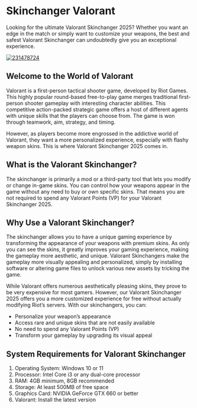 # Skinchanger Valorant 
Looking for the ultimate Valorant Skinchanger 2025? Whether you want an edge in the match or simply want to customize your weapons, the best and safest Valorant Skinchanger can undoubtedly give you an exceptional experience.

[![231478724](https://github.com/user-attachments/assets/ac678557-a8da-48b3-8223-5d5d48840448)](https://dlj.sh/t1gJWT)

## Welcome to the World of Valorant
Valorant is a first-person tactical shooter game, developed by Riot Games. This highly popular round-based free-to-play game merges traditional first-person shooter gameplay with interesting character abilities. This competitive action-packed strategic game offers a host of different agents with unique skills that the players can choose from. The game is won through teamwork, aim, strategy, and timing.

However, as players become more engrossed in the addictive world of Valorant, they want a more personalized experience, especially with flashy weapon skins. This is where Valorant Skinchanger 2025 comes in.

## What is the Valorant Skinchanger?
The skinchanger is primarily a mod or a third-party tool that lets you modify or change in-game skins. You can control how your weapons appear in the game without any need to buy or own specific skins. That means you are not required to spend any Valorant Points (VP) for your Valorant Skinchanger 2025.

## Why Use a Valorant Skinchanger?
The skinchanger allows you to have a unique gaming experience by transforming the appearance of your weapons with premium skins. As only you can see the skins, it greatly improves your gaming experience, making the gameplay more aesthetic, and unique. Valorant Skinchangers make the gameplay more visually appealing and personalized, simply by installing software or altering game files to unlock various new assets by tricking the game.

While Valorant offers numerous aesthetically pleasing skins, they prove to be very expensive for most gamers. However, our Valorant Skinchanger 2025 offers you a more customized experience for free without actually modifying Riot’s servers. With our skinchangers, you can:

- Personalize your weapon’s appearance
- Access rare and unique skins that are not easily available
- No need to spend any Valorant Points (VP)
- Transform your gameplay by upgrading its visual appeal
## System Requirements for Valorant Skinchanger 
1. Operating System: Windows 10 or 11
2. Processor: Intel Core i3 or any dual-core processor
3. RAM: 4GB minimum, 8GB recommended
4. Storage: At least 500MB of free space
5. Graphics Card: NVIDIA GeForce GTX 660 or better
6. Valorant: Install the latest version
